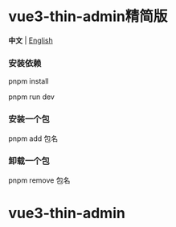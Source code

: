 <!--
 * @Author: 杜印 m18612326243@163.com
 * @Date: 2022-09-13 17:56:41
 * @LastEditors: 杜印 m18612326243@163.com
 * @LastEditTime: 2022-10-14 16:15:13
 * @FilePath: /vue3-thin-develop/README.md
 * @Description: 这是默认设置,请设置`customMade`, 打开koroFileHeader查看配置 进行设置: https://github.com/OBKoro1/koro1FileHeader/wiki/%E9%85%8D%E7%BD%AE
-->
<h1>vue3-thin-admin精简版</h1>

**中文** | [English](./README.en-US.md)

### 安装依赖

pnpm install

pnpm run dev

### 安装一个包

pnpm add 包名

### 卸载一个包

pnpm remove 包名
# vue3-thin-admin
